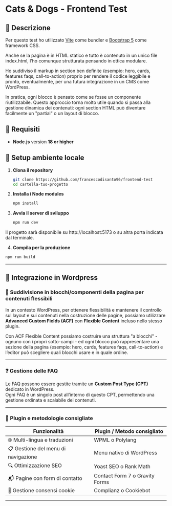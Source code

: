 # Cats & Dogs - Frontend Test

## 📌 Descrizione

Per questo test ho utilizzato [Vite](https://vitejs.dev/) come bundler e [Bootstrap 5](https://getbootstrap.com/) come framework CSS.

Anche se la pagina è in HTML statico e tutto è contenuto in un unico file index.html, l’ho comunque strutturata pensando in ottica modulare.

Ho suddiviso il markup in section ben definite (esempio: hero, cards, features faqs, call-to-action) proprio per rendere il codice leggibile e pronto, eventualmente, per una futura integrazione in un CMS come WordPress.

In pratica, ogni blocco è pensato come se fosse un componente riutilizzabile. Questo approccio torna molto utile quando si passa alla gestione dinamica dei contenuti: ogni section HTML può diventare facilmente un "partial" o un layout di blocco.

## 🔧 Requisiti

- **Node.js** version **18 or higher**

## 🚀 Setup ambiente locale

1. **Clona il repository**

   ```bash
   git clone https://github.com/francescodisanto96/frontend-test
   cd cartella-tuo-progetto

   ```

2. **Installa i Node modules**

   ```bash
   npm install

   ```

3. **Avvia il server di sviluppo**

   ```bash
   npm run dev
   ```

Il progetto sarà disponibile su http://localhost:5173 o su altra porta indicata dal terminale.

4. **Compila per la produzione**

```bash
npm run build

```

---

## 🚀 Integrazione in Wordpress

### 🧩 Suddivisione in blocchi/componenti della pagina per contenuti flessibili

In un contesto WordPress, per ottenere flessibilità e mantenere il controllo sul layout e sui contenuti nella costruzione delle pagine, possiamo utilizzare **Advanced Custom Fields (ACF)** con **Flexible Content** incluso nello stesso plugin.

Con ACF Flexible Content possiamo costruire una struttura "a blocchi" - ognuno con i propri sotto-campi - ed ogni blocco può rappresentare una sezione della pagina (esempio: hero, cards, features faqs, call-to-action) e l’editor può scegliere quali blocchi usare e in quale ordine.

---

### ❓ Gestione delle FAQ

Le FAQ possono essere gestite tramite un **Custom Post Type (CPT)** dedicato in WordPress.  
Ogni FAQ è un singolo post all’interno di questo CPT, permettendo una gestione ordinata e scalabile dei contenuti.

---

### 🧰 Plugin e metodologie consigliate

| Funzionalità                        | Plugin / Metodo consigliato    |
| ----------------------------------- | ------------------------------ |
| 🌐 Multi-lingua e traduzioni        | WPML o Polylang                |
| 📋 Gestione del menu di navigazione | Menu nativo di WordPress       |
| 🔍 Ottimizzazione SEO               | Yoast SEO o Rank Math          |
| 📬 Pagine con form di contatto      | Contact Form 7 o Gravity Forms |
| 🍪 Gestione consensi cookie         | Complianz o Cookiebot          |

---
